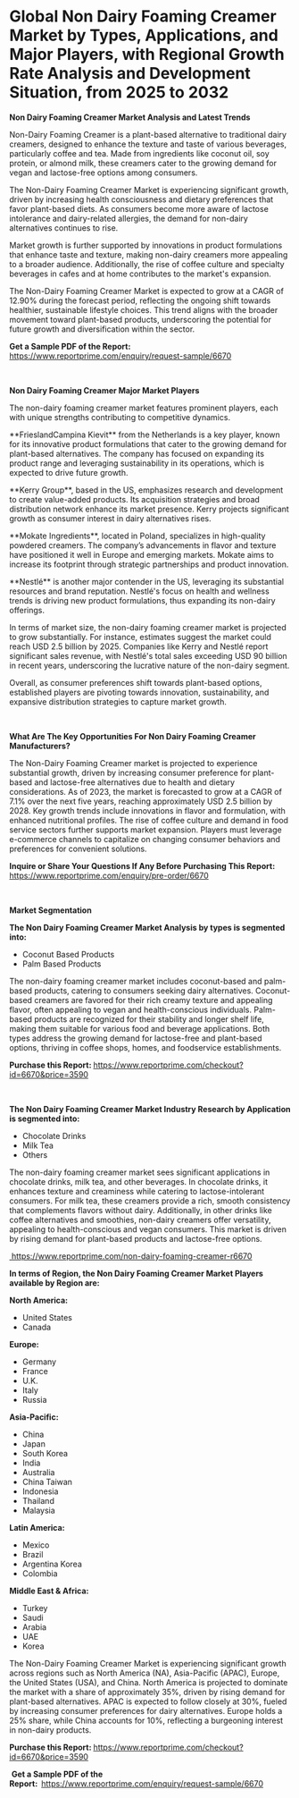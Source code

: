 <p><h1>Global Non Dairy Foaming Creamer Market by Types, Applications, and Major Players, with Regional Growth Rate Analysis and Development Situation, from 2025 to 2032</h1></p><p><strong>Non Dairy Foaming Creamer Market Analysis and Latest Trends</strong></p>
<p><p>Non-Dairy Foaming Creamer is a plant-based alternative to traditional dairy creamers, designed to enhance the texture and taste of various beverages, particularly coffee and tea. Made from ingredients like coconut oil, soy protein, or almond milk, these creamers cater to the growing demand for vegan and lactose-free options among consumers.</p><p>The Non-Dairy Foaming Creamer Market is experiencing significant growth, driven by increasing health consciousness and dietary preferences that favor plant-based diets. As consumers become more aware of lactose intolerance and dairy-related allergies, the demand for non-dairy alternatives continues to rise. </p><p>Market growth is further supported by innovations in product formulations that enhance taste and texture, making non-dairy creamers more appealing to a broader audience. Additionally, the rise of coffee culture and specialty beverages in cafes and at home contributes to the market's expansion.</p><p>The Non-Dairy Foaming Creamer Market is expected to grow at a CAGR of 12.90% during the forecast period, reflecting the ongoing shift towards healthier, sustainable lifestyle choices. This trend aligns with the broader movement toward plant-based products, underscoring the potential for future growth and diversification within the sector.</p></p>
<p><strong>Get a Sample PDF of the Report:&nbsp;</strong> <a href="https://www.reportprime.com/enquiry/request-sample/6670?utm_campaign=4560&utm_medium=2&utm_source=Github&utm_content=ia&utm_term=16052025&utm_id=non-dairy-foaming-creamer">https://www.reportprime.com/enquiry/request-sample/6670</a></p>
<p>&nbsp;</p>
<p><strong>Non Dairy Foaming Creamer Major Market Players</strong></p>
<p><p>The non-dairy foaming creamer market features prominent players, each with unique strengths contributing to competitive dynamics. </p><p>**FrieslandCampina Kievit** from the Netherlands is a key player, known for its innovative product formulations that cater to the growing demand for plant-based alternatives. The company has focused on expanding its product range and leveraging sustainability in its operations, which is expected to drive future growth.</p><p>**Kerry Group**, based in the US, emphasizes research and development to create value-added products. Its acquisition strategies and broad distribution network enhance its market presence. Kerry projects significant growth as consumer interest in dairy alternatives rises.</p><p>**Mokate Ingredients**, located in Poland, specializes in high-quality powdered creamers. The company’s advancements in flavor and texture have positioned it well in Europe and emerging markets. Mokate aims to increase its footprint through strategic partnerships and product innovation.</p><p>**Nestlé** is another major contender in the US, leveraging its substantial resources and brand reputation. Nestlé's focus on health and wellness trends is driving new product formulations, thus expanding its non-dairy offerings. </p><p>In terms of market size, the non-dairy foaming creamer market is projected to grow substantially. For instance, estimates suggest the market could reach USD 2.5 billion by 2025. Companies like Kerry and Nestlé report significant sales revenue, with Nestlé's total sales exceeding USD 90 billion in recent years, underscoring the lucrative nature of the non-dairy segment.</p><p>Overall, as consumer preferences shift towards plant-based options, established players are pivoting towards innovation, sustainability, and expansive distribution strategies to capture market growth.</p></p>
<p>&nbsp;</p>
<p><strong>What Are The Key Opportunities For Non Dairy Foaming Creamer Manufacturers?</strong></p>
<p><p>The Non-Dairy Foaming Creamer market is projected to experience substantial growth, driven by increasing consumer preference for plant-based and lactose-free alternatives due to health and dietary considerations. As of 2023, the market is forecasted to grow at a CAGR of 7.1% over the next five years, reaching approximately USD 2.5 billion by 2028. Key growth trends include innovations in flavor and formulation, with enhanced nutritional profiles. The rise of coffee culture and demand in food service sectors further supports market expansion. Players must leverage e-commerce channels to capitalize on changing consumer behaviors and preferences for convenient solutions.</p></p>
<p><strong>Inquire or Share Your Questions If Any Before Purchasing This Report:</strong> <a href="https://www.reportprime.com/enquiry/pre-order/6670?utm_campaign=4560&utm_medium=2&utm_source=Github&utm_content=ia&utm_term=16052025&utm_id=non-dairy-foaming-creamer">https://www.reportprime.com/enquiry/pre-order/6670</a></p>
<p>&nbsp;</p>
<p><strong>Market Segmentation</strong></p>
<p><strong>The Non Dairy Foaming Creamer Market Analysis by types is segmented into:</strong></p>
<p><ul><li>Coconut Based Products</li><li>Palm Based Products</li></ul></p>
<p><p>The non-dairy foaming creamer market includes coconut-based and palm-based products, catering to consumers seeking dairy alternatives. Coconut-based creamers are favored for their rich creamy texture and appealing flavor, often appealing to vegan and health-conscious individuals. Palm-based products are recognized for their stability and longer shelf life, making them suitable for various food and beverage applications. Both types address the growing demand for lactose-free and plant-based options, thriving in coffee shops, homes, and foodservice establishments.</p></p>
<p><strong>Purchase this Report:&nbsp;</strong><a href="https://www.reportprime.com/checkout?id=6670&price=3590&utm_campaign=4560&utm_medium=2&utm_source=Github&utm_content=ia&utm_term=16052025&utm_id=non-dairy-foaming-creamer">https://www.reportprime.com/checkout?id=6670&price=3590</a></p>
<p>&nbsp;</p>
<p><strong>The Non Dairy Foaming Creamer Market Industry Research by Application is segmented into:</strong></p>
<p><ul><li>Chocolate Drinks</li><li>Milk Tea</li><li>Others</li></ul></p>
<p><p>The non-dairy foaming creamer market sees significant applications in chocolate drinks, milk tea, and other beverages. In chocolate drinks, it enhances texture and creaminess while catering to lactose-intolerant consumers. For milk tea, these creamers provide a rich, smooth consistency that complements flavors without dairy. Additionally, in other drinks like coffee alternatives and smoothies, non-dairy creamers offer versatility, appealing to health-conscious and vegan consumers. This market is driven by rising demand for plant-based products and lactose-free options.</p></p>
<p><a href="https://www.reportprime.com/non-dairy-foaming-creamer-r6670?utm_campaign=4560&utm_medium=2&utm_source=Github&utm_content=ia&utm_term=16052025&utm_id=non-dairy-foaming-creamer">&nbsp;https://www.reportprime.com/non-dairy-foaming-creamer-r6670</a></p>
<p><strong>In terms of Region, the Non Dairy Foaming Creamer Market Players available by Region are:</strong></p>
<p>
    <p> <strong> North America: </strong>
        <ul>
            <li>United States</li>
            <li>Canada</li>
        </ul>
        </p> 
    <p> <strong> Europe: </strong>
        <ul>
            <li>Germany</li>
            <li>France</li>
            <li>U.K.</li>
            <li>Italy</li>
            <li>Russia</li>
        </ul>
        </p> 
    <p> <strong> Asia-Pacific: </strong>
        <ul>
            <li>China</li>
            <li>Japan</li>
            <li>South Korea</li>
            <li>India</li>
            <li>Australia</li>
            <li>China Taiwan</li>
            <li>Indonesia</li>
            <li>Thailand</li>
            <li>Malaysia</li>
        </ul>
        </p> 
    <p> <strong> Latin America: </strong>
        <ul>
            <li>Mexico</li>
            <li>Brazil</li>
            <li>Argentina Korea</li>
            <li>Colombia</li>
        </ul>
        </p> 
    <p> <strong> Middle East & Africa: </strong>
        <ul>
            <li>Turkey</li>
            <li>Saudi</li>
            <li>Arabia</li>
            <li>UAE</li>
            <li>Korea</li>
        </ul>
    </p>
    </p>
<p><p>The Non-Dairy Foaming Creamer Market is experiencing significant growth across regions such as North America (NA), Asia-Pacific (APAC), Europe, the United States (USA), and China. North America is projected to dominate the market with a share of approximately 35%, driven by rising demand for plant-based alternatives. APAC is expected to follow closely at 30%, fueled by increasing consumer preferences for dairy alternatives. Europe holds a 25% share, while China accounts for 10%, reflecting a burgeoning interest in non-dairy products.</p></p>
<p><strong>Purchase this Report: </strong><a href="https://www.reportprime.com/checkout?id=6670&price=3590&utm_campaign=4560&utm_medium=2&utm_source=Github&utm_content=ia&utm_term=16052025&utm_id=non-dairy-foaming-creamer">https://www.reportprime.com/checkout?id=6670&price=3590</a></p>
<p>&nbsp;<strong>Get a Sample PDF of the Report:&nbsp;&nbsp;</strong><a href="https://www.reportprime.com/enquiry/request-sample/6670?utm_campaign=4560&utm_medium=2&utm_source=Github&utm_content=ia&utm_term=16052025&utm_id=non-dairy-foaming-creamer">https://www.reportprime.com/enquiry/request-sample/6670</a></p>
<p><strong></strong></p>
<p><p></p><p></p><p></p></p>
